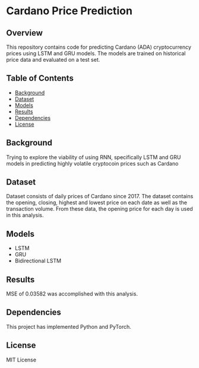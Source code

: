 # Cardano Price Prediction

## Overview

This repository contains code for predicting Cardano (ADA) cryptocurrency prices using LSTM and GRU models. The models are trained on historical price data and evaluated on a test set.

## Table of Contents

- [Background](#background)
- [Dataset](#dataset)
- [Models](#models)
- [Results](#results)
- [Dependencies](#dependencies)
- [License](#license)

## Background

Trying to explore the viability of using RNN, specifically LSTM and GRU models in predicting highly volatile 
cryptocoin prices such as Cardano

## Dataset

Dataset consists of daily prices of Cardano since 2017. The dataset contains the opening, closing, highest and lowest
price on each date as well as the transaction volume. From these data, the opening price for each day is used in this 
analysis.

## Models

- LSTM
- GRU
- Bidirectional LSTM

## Results

MSE of 0.03582 was accomplished with this analysis.

## Dependencies

This project has implemented Python and PyTorch.

## License

MIT License

